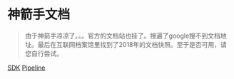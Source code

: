 # 神箭手文档
> 由于神箭手凉凉了。。。官方的文档站也挂了。搜遍了google搜不到文档地址。最后在互联网档案馆里找到了2018年的文档快照。至于是否可用，请您自行尝试。

[SDK](https://web.archive.org/web/20180610211959/http://docs.shenjian.io/use/sdk/sdk.html)
[Pipeline](https://web.archive.org/web/20180614065518/http://docs.shenjian.io/use/pipeline/pipeline.html)
